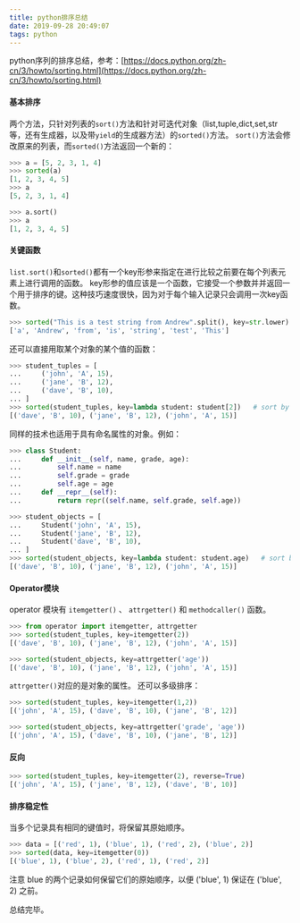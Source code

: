 ```yaml
---
title: python排序总结
date: 2019-09-28 20:49:07
tags: python
---
```


python序列的排序总结，参考：[https://docs.python.org/zh-cn/3/howto/sorting.html](https://docs.python.org/zh-cn/3/howto/sorting.html)

<!--more-->
#### 基本排序
两个方法，只针对列表的`sort()`方法和针对可迭代对象（list,tuple,dict,set,str等，还有生成器，以及带`yield`的生成器方法）的`sorted()`方法。
`sort()`方法会修改原来的列表，而`sorted()`方法返回一个新的：
```python
>>> a = [5, 2, 3, 1, 4]
>>> sorted(a)
[1, 2, 3, 4, 5]
>>> a
[5, 2, 3, 1, 4]

>>> a.sort()
>>> a
[1, 2, 3, 4, 5]
```
#### 关键函数
`list.sort()`和`sorted()`都有一个key形参来指定在进行比较之前要在每个列表元素上进行调用的函数。
key形参的值应该是一个函数，它接受一个参数并并返回一个用于排序的键。这种技巧速度很快，因为对于每个输入记录只会调用一次key函数。
```python
>>> sorted("This is a test string from Andrew".split(), key=str.lower)
['a', 'Andrew', 'from', 'is', 'string', 'test', 'This']
```
还可以直接用取某个对象的某个值的函数：
```python
>>> student_tuples = [
...     ('john', 'A', 15),
...     ('jane', 'B', 12),
...     ('dave', 'B', 10),
... ]
>>> sorted(student_tuples, key=lambda student: student[2])   # sort by age
[('dave', 'B', 10), ('jane', 'B', 12), ('john', 'A', 15)]
```
同样的技术也适用于具有命名属性的对象。例如：
```python
>>> class Student:
...     def __init__(self, name, grade, age):
...         self.name = name
...         self.grade = grade
...         self.age = age
...     def __repr__(self):
...         return repr((self.name, self.grade, self.age))
```
```python
>>> student_objects = [
...     Student('john', 'A', 15),
...     Student('jane', 'B', 12),
...     Student('dave', 'B', 10),
... ]
>>> sorted(student_objects, key=lambda student: student.age)   # sort by age
[('dave', 'B', 10), ('jane', 'B', 12), ('john', 'A', 15)]
```

#### Operator模块
operator 模块有 `itemgetter()` 、 `attrgetter()` 和 `methodcaller()` 函数。
```python
>>> from operator import itemgetter, attrgetter
>>> sorted(student_tuples, key=itemgetter(2))
[('dave', 'B', 10), ('jane', 'B', 12), ('john', 'A', 15)]

>>> sorted(student_objects, key=attrgetter('age'))
[('dave', 'B', 10), ('jane', 'B', 12), ('john', 'A', 15)]
```
`attrgetter()`对应的是对象的属性。
还可以多级排序：
```python
>>> sorted(student_tuples, key=itemgetter(1,2))
[('john', 'A', 15), ('dave', 'B', 10), ('jane', 'B', 12)]

>>> sorted(student_objects, key=attrgetter('grade', 'age'))
[('john', 'A', 15), ('dave', 'B', 10), ('jane', 'B', 12)]
```
#### 反向
```python
>>> sorted(student_tuples, key=itemgetter(2), reverse=True)
[('john', 'A', 15), ('jane', 'B', 12), ('dave', 'B', 10)]
```

#### 排序稳定性
当多个记录具有相同的键值时，将保留其原始顺序。
```python
>>> data = [('red', 1), ('blue', 1), ('red', 2), ('blue', 2)]
>>> sorted(data, key=itemgetter(0))
[('blue', 1), ('blue', 2), ('red', 1), ('red', 2)]
```
注意 blue 的两个记录如何保留它们的原始顺序，以便 ('blue', 1) 保证在 ('blue', 2) 之前。

总结完毕。
